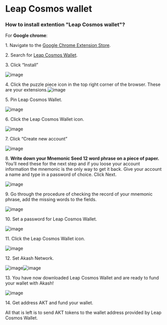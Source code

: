 # Leap Cosmos wallet

### How to install extention "Leap Cosmos wallet"?

For **Google chrome**:

1\. Navigate to the [Google Chrome Extension Store](https://chrome.google.com/webstore/category/extensions?hl=en).

2\. Search for [Leap Cosmos Wallet](https://chrome.google.com/webstore/detail/leap-cosmos-wallet/fcfcfllfndlomdhbehjjcoimbgofdncg).

3\. Click “Install”

   ![image](https://github.com/Dimokus88/docs/assets/23629420/4443a3f0-70fa-4e82-a732-fcc4552561a4)
   
4\. Click the puzzle piece icon in the top right corner of the browser. These are your extensions.![image](https://github.com/Dimokus88/docs/assets/23629420/e2a09fbf-9cab-4fe2-af15-e3990b789800)


5\. Pin Leap Cosmos Wallet.

![image](https://github.com/Dimokus88/docs/assets/23629420/4c213adc-9926-4fd2-9094-bbd2120bcf3a)

6\. Click the  Leap Cosmos Wallet icon.

![image](https://github.com/Dimokus88/docs/assets/23629420/2168c244-2253-4e37-9d00-bc29a50e1dbb)

7\. Click “Create new account”

![image](https://github.com/Dimokus88/docs/assets/23629420/d6c722fc-e526-479b-ae63-f83ce0696dd9)

8\. **Write down your Mnemonic Seed 12 word phrase on a piece of paper.** You’ll need these for the next step and if you loose your account information the mnemonic is the only way to get it back. Give your account a name and type in a password of choice. Click Next.

![image](https://github.com/Dimokus88/docs/assets/23629420/08048f1c-4293-48a3-91fa-e0ec16c199f4)

9\. Go through the procedure of checking the record of your mnemonic phrase, add the missing words to the fields.

![image](https://github.com/Dimokus88/docs/assets/23629420/42638118-746d-40e0-ba07-e4fcb5bdfb0a)

10\. Set a password for Leap Cosmos Wallet.

![image](https://github.com/Dimokus88/docs/assets/23629420/5972f45b-7034-4dc0-85b4-1f8b92992fdf)

11\. Click the  Leap Cosmos Wallet icon.

![image](https://github.com/Dimokus88/docs/assets/23629420/2168c244-2253-4e37-9d00-bc29a50e1dbb)

12\. Set Akash Network.

![image](https://github.com/Dimokus88/docs/assets/23629420/d91ce569-467d-4129-86c2-c7840f8928d3)![image](https://github.com/Dimokus88/docs/assets/23629420/6cb03209-a7f3-422e-9bb6-917f27d91d9c)

13\. You have now downloaded Leap Cosmos Wallet and are ready to fund your wallet with Akash!

![image](https://github.com/Dimokus88/docs/assets/23629420/7aec000f-7d80-48d1-a905-af4b7d890be3)

14\. Get address AKT and fund your wallet.

All that is left is to send AKT tokens to the wallet address provided by Leap Cosmos Wallet.
